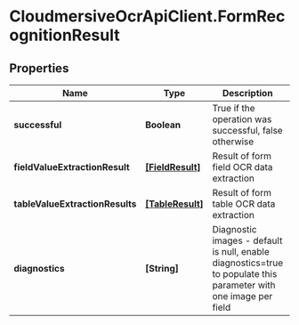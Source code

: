 # CloudmersiveOcrApiClient.FormRecognitionResult

## Properties
Name | Type | Description | Notes
------------ | ------------- | ------------- | -------------
**successful** | **Boolean** | True if the operation was successful, false otherwise | [optional] 
**fieldValueExtractionResult** | [**[FieldResult]**](FieldResult.md) | Result of form field OCR data extraction | [optional] 
**tableValueExtractionResults** | [**[TableResult]**](TableResult.md) | Result of form table OCR data extraction | [optional] 
**diagnostics** | **[String]** | Diagnostic images - default is null, enable diagnostics&#x3D;true to populate this parameter with one image per field | [optional] 


